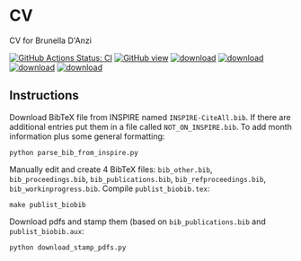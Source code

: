 # CV

CV for Brunella D'Anzi

[![GitHub Actions Status: CI](https://github.com/bdanzi/CV/workflows/Deploy%20build/badge.svg)](https://github.com/bdanzi/CV/actions?query=workflow%3A"Deploy+build"+branch%3Amaster)
[![GitHub view](https://img.shields.io/static/v1?label=Download&message=Preview&color=yellow)](https://github.com/bdanzi/CV/blob/gh-pages/cv_danzi_brunella.pdf)
[![download](https://img.shields.io/static/v1?label=Download&message=CV&color=blue)](https://github.com/bdanzi/CV/raw/gh-pages/cv_danzi_brunella.pdf)
[![download](https://img.shields.io/static/v1?label=Download&message=publist&color=red)](https://github.com/bdanzi/CV/raw/gh-pages/publist_biobib.pdf)
[![download](https://img.shields.io/static/v1?label=Download&message=PersonalStatement&color=violet)](https://github.com/bdanzi/CV/raw/gh-pages/PersonalStatement2021.pdf)
[![download](https://img.shields.io/static/v1?label=Download&message=CV_ext&color=orange)](https://github.com/bdanzi/CV/raw/gh-pages/cv_danzi_brunella_ext.pdf)

## Instructions

Download BibTeX file from INSPIRE named `INSPIRE-CiteAll.bib`.
If there are additional entries put them in a file called `NOT_ON_INSPIRE.bib`.
To add month information plus some general formatting:
```
python parse_bib_from_inspire.py
```

Manually edit and create 4 BibTeX files: `bib_other.bib`, `bib_proceedings.bib`, `bib_publications.bib`, `bib_refproceedings.bib`, `bib_workinprogress.bib`.
Compile `publist_biobib.tex`:
```
make publist_biobib
```

Download pdfs and stamp them (based on `bib_publications.bib` and `publist_biobib.aux`:
```
python download_stamp_pdfs.py
```



